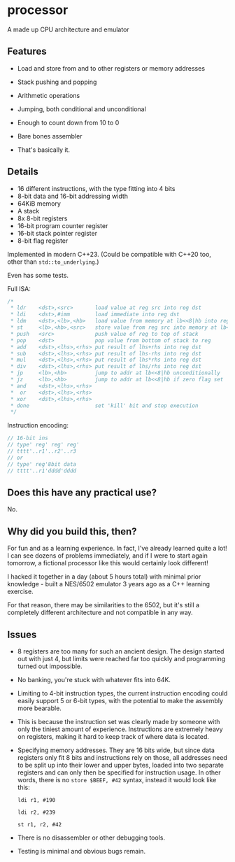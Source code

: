 # processor

A made up CPU architecture and emulator

## Features

- Load and store from and to other registers or memory addresses

- Stack pushing and popping

- Arithmetic operations

- Jumping, both conditional and unconditional

- Enough to count down from 10 to 0

- Bare bones assembler

- That's basically it.

## Details

- 16 different instructions, with the type fitting into 4 bits
- 8-bit data and 16-bit addressing width
- 64KiB memory
- A stack
- 8x 8-bit registers
- 16-bit program counter register
- 16-bit stack pointer register
- 8-bit flag register

Implemented in modern C++23. (Could be compatible with C++20 too, other than `std::to_underlying`.)

Even has some tests.

Full ISA:

```c
/*
 * ldr    <dst>,<src>       load value at reg src into reg dst
 * ldi    <dst>,#imm        load immediate into reg dst
 * ldm    <dst>,<lb>,<hb>   load value from memory at lb<<8|hb into reg dst
 * st     <lb>,<hb>,<src>   store value from reg src into memory at lb<<8|hb
 * push   <src>             push value of reg to top of stack
 * pop    <dst>             pop value from bottom of stack to reg
 * add    <dst>,<lhs>,<rhs> put result of lhs+rhs into reg dst
 * sub    <dst>,<lhs>,<rhs> put result of lhs-rhs into reg dst
 * mul    <dst>,<lhs>,<rhs> put result of lhs*rhs into reg dst
 * div    <dst>,<lhs>,<rhs> put result of lhs/rhs into reg dst
 * jp     <lb>,<hb>         jump to addr at lb<<8|hb unconditionally
 * jz     <lb>,<hb>         jump to addr at lb<<8|hb if zero flag set
 * and    <dst>,<lhs>,<rhs>
 *  or    <dst>,<lhs>,<rhs>
 * xor    <dst>,<lhs>,<rhs>
 * done                     set 'kill' bit and stop execution
 */
```

Instruction encoding:

```c
// 16-bit ins
// type' reg' reg' reg'
// tttt'..r1'..r2'..r3
// or
// type' reg'8bit data
// tttt'..r1'dddd'dddd
```

## Does this have any practical use?

No.

## Why did you build this, then?

For fun and as a learning experience. In fact, I've already learned quite a lot! I can see dozens of problems immediately, and if I were to start again tomorrow, a fictional processor like this would certainly look different!

I hacked it together in a day (about 5 hours total) with minimal prior knowledge - built a NES/6502 emulator 3 years ago as a C++ learning exercise.

For that reason, there may be similarities to the 6502, but it's still a completely different architecture and not compatible in any way.

## Issues

- 8 registers are too many for such an ancient design.
  The design started out with just 4, but limits were reached far too
  quickly and programming turned out impossible.
- No banking, you're stuck with whatever fits into 64K.
- Limiting to 4-bit instruction types, the current instruction
  encoding could easily support 5 or 6-bit types, with the potential
  to make the assembly more bearable.
- This is because the instruction set was clearly made by someone
  with only the tiniest amount of experience. Instructions are extremely
  heavy on registers, making it hard to keep track of where data
  is located.
- Specifying memory addresses. They are 16 bits wide, but since data
  registers only fit 8 bits and instructions rely on those, all
  addresses need to be split up into their lower and upper bytes,
  loaded into two separate registers and can only then be specified
  for instruction usage.
  In other words, there is no `store $BEEF, #42` syntax, instead it
  would look like this:

  `ldi r1, #190`

  `ldi r2, #239`

  `st r1, r2, #42`

- There is no disassembler or other debugging tools.
- Testing is minimal and obvious bugs remain.
